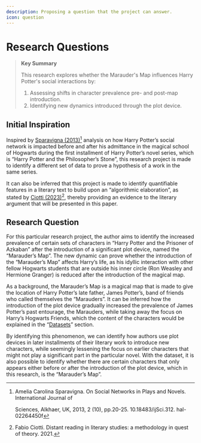 ```yaml
---
description: Proposing a question that the project can answer.
icon: question
---
```


# Research Questions

> **Key Summary**
>
> This research explores whether the Marauder's Map influences Harry Potter's social interactions by:
>
> 1. Assessing shifts in character prevalence pre- and post-map introduction.
> 2. Identifying new dynamics introduced through the plot device.

## Initial Inspiration

Inspired by [Sparavigna (2013)](#user-content-fn-1)[^1] analysis on how Harry Potter’s social network is impacted before and after his admittance in the magical school of Hogwarts during the first installment of Harry Potter’s novel series, which is “Harry Potter and the Philosopher’s Stone”, this research project is made to identify a different set of data to prove a hypothesis of a work in the same series.&#x20;

It can also be inferred that this project is made to identify quantifiable features in a literary text to build upon an “algorithmic elaboration”, as stated by [Ciotti (2023)](#user-content-fn-2)[^2], thereby providing an evidence to the literary argument that will be presented in this paper.&#x20;

## Research Question

For this particular research project, the author aims to identify the increased prevalence of certain sets of characters in “Harry Potter and the Prisoner of Azkaban” after the introduction of a significant plot device, named the “Marauder’s Map”. The new dynamic can prove whether the introduction of the “Marauder’s Map” affects Harry’s life, as his idyllic interaction with other fellow Hogwarts students that are outside his inner circle (Ron Weasley and Hermione Granger) is reduced after the introduction of the magical map.&#x20;

As a background, the Marauder’s Map is a magical map that is made to give the location of Harry Potter’s late father, James Potter’s, band of friends who called themselves the “Marauders”. It can be inferred how the introduction of the plot device gradually increased the prevalence of James Potter’s past entourage, the Marauders, while taking away the focus on Harry’s Hogwarts Friends, which the content of the characters would be explained in the “[Datasets](datasets.md)” section.&#x20;

By identifying this phenomenon, we can identify how authors use plot devices in later installments of their literary work to introduce new characters, while seemingly lessening the focus on earlier characters that might not play a significant part in the particular novel. With the dataset, it is also possible to identify whether there are certain characters that only appears either before or after the introduction of the plot device, which in this research, is the “Marauder’s Map”.

[^1]: Amelia Carolina Sparavigna. On Social Networks in Plays and Novels. International Journal of

    Sciences, Alkhaer, UK, 2013, 2 (10), pp.20-25. 10.18483/ijSci.312. hal-02264450f

[^2]: Fabio Ciotti. Distant reading in literary studies: a methodology in quest of theory. 2021.
